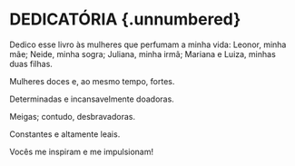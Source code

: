 
# DEDICATÓRIA {.unnumbered}

Dedico esse livro às mulheres que perfumam a minha vida: Leonor, minha mãe; Neide, minha sogra; Juliana, minha irmã; Mariana e Luiza, minhas duas filhas.

Mulheres doces e, ao mesmo tempo, fortes.

Determinadas e incansavelmente doadoras.

Meigas; contudo, desbravadoras.

Constantes e altamente leais.

Vocês me inspiram e me impulsionam!

<div class="page-break"></div>

<!--
## SUMÁRIO


### Introdução

A improdutividade é tempo perdido \
A produtividade e o princípio do potencial \


### CAPÍTULO 01: Desenvolva a Habilidade

Gestão do tempo não é talento, é treinamento \
Por que gerir o tempo é tão importante? \
Como ser um bom gestor do tempo \


### CAPÍTULO 02: LIBERAR a Mente da Sobrecarga Cognitiva. Anote Tudo!

A Importância de Anotar Tudo \
Pare de Carregar todo Peso na sua Cabeça \
Manter as Coisas na Cabeça gasta Energia do seu Organismo \


### CAPÍTULO 03: EQUILIBRAR as Tarefas de Prevenção de Dor e as Tarefas de Produção de Ganho

Prevenir Problemas ou Buscar o Ganho \
Tarefas de Prevenção de Dor \
Tarefas de Produção de Ganho \
O Ciclo de Tarefas de um Homem Normal \


### CAPÍTULO 04: NEGOCIAR um Lugar no Tempo e no Espaço para as Tarefas

Lista de Tarefas x Agendar \
Não Dependa das suas Emoções! \
Dependa das boas Programações! \
Os Tipos de Programação \
Tá na Agenda, tá na Ação \
Agenda: uma Assistente a Prova de Incompetências \
Como Construir uma Pilha de Hábitos \


### CAPÍTULO 05: AJUSTAR Semanalmente a Priorização Ideal e os Melhores Padrões

As Promessas de Início de Ano \
A Ritualização do Dia 1º de Janeiro \
Como o Planejamento Semanal Funciona? \
Beneficiários Residuais \
O Planejamento Semanal Garante Tempo para os Nossos Relacionamentos \


### CAPÍTULO 06: O Objetivo de Ouro: a Alegria na Jornada ou na Chegada?

O Vício do Destino e o Sequestro da Satisfação do Hoje \
Mas como Encontrar de Fato a tal da Satisfação? \
Felicidade é o Trilho, não o Destino! \


### BIBLIOGRAFIA

-->